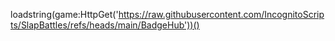 loadstring(game:HttpGet('https://raw.githubusercontent.com/IncognitoScripts/SlapBattles/refs/heads/main/BadgeHub'))()
